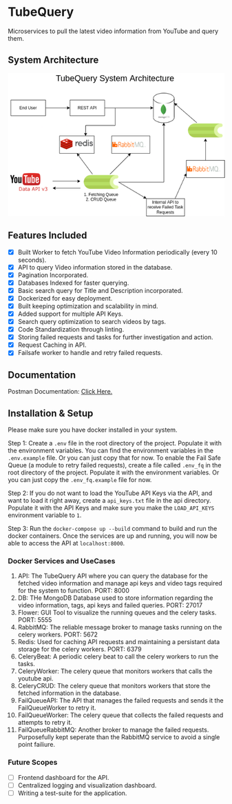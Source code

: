 # TubeQuery

Microservices to pull the latest video information from YouTube and query them.

## System Architecture

![System Architecture](.github/system_architecture.png)

## Features Included

- [x] Built Worker to fetch YouTube Video Information periodically (every 10 seconds).
- [x] API to query Video information stored in the database.
- [x] Pagination Incorporated.
- [x] Databases Indexed for faster querying.
- [x] Basic search query for Title and Description incorporated.
- [x] Dockerized for easy deployment.
- [x] Built keeping optimization and scalability in mind.
- [x] Added support for multiple API Keys.
- [x] Search query optimization to search videos by tags.
- [x] Code Standardization through linting.
- [x] Storing failed requests and tasks for further investigation and action.
- [x] Request Caching in API.
- [x] Failsafe worker to handle and retry failed requests.

## Documentation

Postman Documentation: [Click Here.](https://documenter.getpostman.com/view/6334156/UzBiNU3S)

## Installation & Setup

Please make sure you have docker installed in your system.  

Step 1: Create a ```.env``` file in the root directory of the project. Populate it with the environment variables. You can find the environment variables in the ```.env.example``` file. Or you can just copy that for now. To enable the Fail Safe Queue (a module to retry failed requests), create a file called ```.env_fq``` in the root directory of the project. Populate it with the environment variables. Or you can just copy the ```.env_fq.example``` file for now.

Step 2: If you do not want to load the YouTube API Keys via the API, and want to load it right away, create a ```api_keys.txt``` file in the api directory. Populate it with the API Keys and make sure you make the ```LOAD_API_KEYS``` environment variable to ```1```.

Step 3: Run the ```docker-compose up --build``` command to build and run the docker containers. Once the services are up and running, you will now be able to access the API at ```localhost:8000```.

### Docker Services and UseCases

1. API: The TubeQuery API where you can query the database for the fetched video information and manage api keys and video tags required for the system to function. PORT: 8000
2. DB: THe MongoDB Database used to store information regarding the video information, tags, api keys and failed queries. PORT: 27017
3. Flower: GUI Tool to visualize the running queues and the celery tasks. PORT: 5555
4. RabbitMQ: The reliable message broker to manage tasks running on the celery workers. PORT: 5672
5. Redis: Used for caching API requests and maintaining a persistant data storage for the celery workers. PORT: 6379
6. CeleryBeat: A periodic celery beat to call the celery workers to run the tasks.
7. CeleryWorker: The celery queue that monitors workers that calls the youtube api.
8. CeleryCRUD: The celery queue that monitors workers that store the fetched information in the database.
9. FailQueueAPI: The API that manages the failed requests and sends it the FailQueueWorker to retry it.
10. FailQueueWorker: The celery queue that collects the failed requests and attempts to retry it.
11. FailQueueRabbitMQ: Another broker to manage the failed requests. Purposefully kept seperate than the RabbitMQ service to avoid a single point failiure.

### Future Scopes

- [ ] Frontend dashboard for the API.
- [ ] Centralized logging and visualization dashboard.
- [ ] Writing a test-suite for the application.